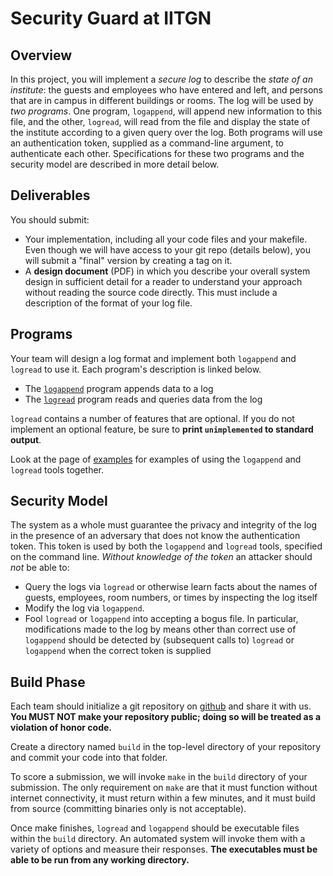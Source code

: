 # Security Guard at IITGN

Overview
--------

In this project, you will implement a *secure log* to describe the *state
of an institute*: the guests and employees who have entered and left,
and persons that are in campus in different buildings or rooms. The log will be used by *two
programs*. One program, `logappend`, will append new information to this file,
and the other, `logread`, will read from the file and display the state of the institute according to a given query over the log.  Both programs will
use an authentication token, supplied as a command-line argument, to
authenticate each other. Specifications for these two programs and the security model are described in more
detail below.

Deliverables
------------
You should submit:  

+ Your implementation, including all your code files and your makefile. Even though we will have access to your git repo (details below), you will submit a "final" version by creating a tag on it.
+ A **design document** (PDF) in which you describe your overall system design in sufficient detail for a reader to understand your approach without reading the source code directly. This must include a description of the format of your log file. 

Programs
--------
Your team will design a log format and implement both `logappend` and
`logread` to use it. Each program's description is linked below.

 * The [`logappend`](LOGAPPEND.md) program appends data to a log 
 * The [`logread`](LOGREAD.md) program reads and queries data from the log 

`logread` contains a number of features that are optional. If you do not implement an optional feature, be sure to **print `unimplemented` to standard output**. 

Look at the page of [examples](EXAMPLES.md) for examples of using the `logappend` and `logread` tools together. 

Security Model
--------------
The system as a whole must guarantee the privacy and integrity of the log in
the presence of an adversary that does not know the authentication token. This token
is used by both the `logappend` and `logread` tools, specified on the command
line. *Without knowledge of the token* an attacker should *not* be able to:

* Query the logs via `logread` or otherwise learn facts
  about the names of guests, employees, room numbers, or times by
  inspecting the log itself
* Modify the log via `logappend`. 
* Fool `logread` or `logappend` into accepting a bogus file. In
  particular, modifications made to the log by means other than correct use of `logappend` should be detected by (subsequent calls to) `logread` or `logappend` when the correct token is supplied

Build Phase
-----------
Each team should initialize a git repository on [github](https://github.com/) and share it with us. 
**You MUST NOT make your repository public; doing so will be treated as a violation of honor code.**

Create a directory named `build` in the top-level directory of your repository and commit your code into that 
folder. 

To score a submission, we will invoke `make` in the `build`
directory of your submission. The only requirement on `make` are that it 
must function without internet connectivity, it must return within a few minutes, 
and it must build from source (committing binaries only is not acceptable). 

Once make finishes, `logread` and `logappend` should be executable 
files within the `build` directory. An automated system will invoke them with a 
variety of options and measure their responses. 
**The executables must be able to be run from any working directory.** 
